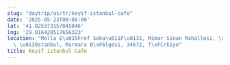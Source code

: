 ```yaml
---
slug: "daytrip/as/tr/keyif-istanbul-cafe"
date: '2025-05-23T00:00:00'
lat: '41.025373157045046'
lng: '29.016428517656323'
location: "Molla E\u015Fref Soka\u011F\u0131, Mimar Sinan Mahallesi, \xDCsk\xFCdar,\
  \ \u0130stanbul, Marmara B\xF6lgesi, 34672, T\xFCrkiye"
title: Keyif istanbul Cafe
---
```




